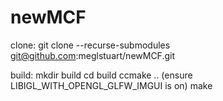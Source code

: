 # newMCF

clone:
git clone --recurse-submodules git@github.com:meglstuart/newMCF.git

build:
mkdir build
cd build
ccmake ..
(ensure LIBIGL_WITH_OPENGL_GLFW_IMGUI is on)
make
